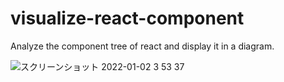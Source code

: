 # visualize-react-component
Analyze the component tree of react and display it in a diagram.

![スクリーンショット 2022-01-02 3 53 37](https://user-images.githubusercontent.com/39351982/147858017-5545345b-ab53-42d0-92a9-41b7d72c7a54.png)

